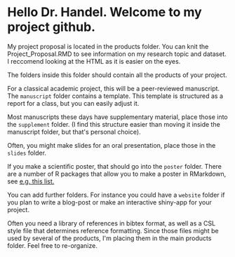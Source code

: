 # Hello Dr. Handel. Welcome to my project github. 

My project proposal is located in the products folder. You can knit the Project_Proposal.RMD to see information on my research topic and dataset. 
I reccomend looking at the HTML as it is easier on the eyes.


The folders inside this folder should contain all the products of your project.

For a classical academic project, this will be a peer-reviewed manuscript. 
The `manuscript` folder contains a template. This template is structured as a report for a class, but you can easily adjust it.

Most manuscripts these days have supplementary material, place those into the `supplement` folder. (I find this structure easier than moving it inside the manuscript folder, but that's personal choice).

Often, you might make slides for an oral presentation, place those in the `slides` folder. 

If you make a scientific poster, that should go into the `poster` folder. There are a number of R packages that allow you to make a poster in RMarkdown, see [e.g. this list.
](https://gist.github.com/Pakillo/4854e5d760351206084f6be8abe476b2)

You can add further folders. For instance you could have a `website` folder if you plan to write a blog-post or make an interactive shiny-app for your project.  

Often you need a library of references in bibtex format, as well as a CSL style file that determines reference formatting. Since those files might be used by several of the products, I'm placing them in the main products folder. Feel free to re-organize.